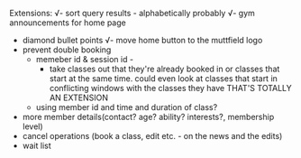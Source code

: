 Extensions:
√- sort query results - alphabetically probably
√- gym announcements for home page
- diamond bullet points
√- move home button to the muttfield logo
- prevent double booking
  - memeber id & session id -
    - take classes out that they're already booked in or classes that start at the same time.  could even look at classes that start in conflicting windows with the classes they have THAT'S TOTALLY AN EXTENSION
  - using member id and time and duration of class?
- more member details(contact? age? ability? interests?, membership level)
- cancel operations (book a class, edit etc. - on the news and the edits)
- wait list
